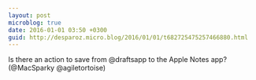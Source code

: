 ```yaml
---
layout: post
microblog: true
date: 2016-01-01 03:50 +0300
guid: http://desparoz.micro.blog/2016/01/01/t682725475257466880.html
---
```

Is there an action to save from @draftsapp  to the Apple Notes app? (@MacSparky @agiletortoise)
